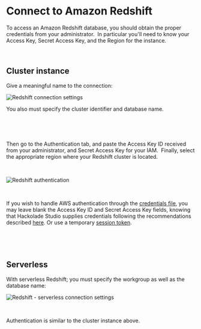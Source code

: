 # Connect to Amazon Redshift

To access an Amazon Redshift database, you should obtain the proper credentials from your administrator.&nbsp; In particular you'll need to know your Access Key, Secret Access Key, and the Region for the instance.

&nbsp;

## Cluster instance

Give a meaningful name to the connection:

![Redshift connection settings](<lib/Redshift connection settings.png>)

You also must specify the cluster identifier and database name.

&nbsp;

&nbsp;

Then go to the Authentication tab, and paste the Access Key ID received from your administrator, and Secret Access Key for your IAM.&nbsp; Finally, select the appropriate region where your Redshift cluster is located.

&nbsp;

![Redshift authentication](<lib/Redshift authentication.png>)

&nbsp;

If you wish to handle AWS authentication through the [credentials file](<https://docs.aws.amazon.com/cli/latest/userguide/cli-configure-files.html> "target=\"\_blank\""), you may leave blank the Access Key ID and Secret Access Key fields, knowing that Hackolade Studio supplies credentials following the recommendations described [here](<https://docs.aws.amazon.com/sdk-for-javascript/v2/developer-guide/setting-credentials-node.html> "target=\"\_blank\""). Or use a temporary [session token](<https://docs.aws.amazon.com/IAM/latest/UserGuide/id\_credentials\_temp\_use-resources.html> "target=\"\_blank\"").

&nbsp;

&nbsp;

## Serverless

With serverless Redshift; you must specify the workgroup as well as the database name:

![Redshift - serverless connection settings](<lib/Redshift - serverless connection settings.png>)

&nbsp;

Authentication is similar to the cluster instance above.

